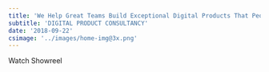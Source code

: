 ```yaml
---
title: 'We Help Great Teams Build Exceptional Digital Products That People Prefer to Use'
subtitle: 'DIGITAL PRODUCT CONSULTANCY'
date: '2018-09-22'
csimage: '../images/home-img@3x.png'
---
```


Watch Showreel
